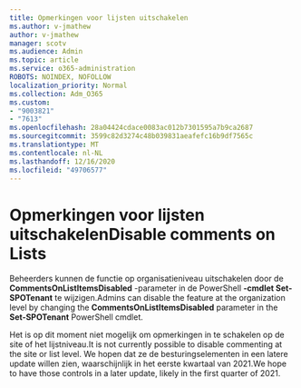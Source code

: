 ```yaml
---
title: Opmerkingen voor lijsten uitschakelen
ms.author: v-jmathew
author: v-jmathew
manager: scotv
ms.audience: Admin
ms.topic: article
ms.service: o365-administration
ROBOTS: NOINDEX, NOFOLLOW
localization_priority: Normal
ms.collection: Adm_O365
ms.custom:
- "9003821"
- "7613"
ms.openlocfilehash: 28a04424cdace0083ac012b7301595a7b9ca2687
ms.sourcegitcommit: 3599c82d3274c48b039831aeafefc16b9df7565c
ms.translationtype: MT
ms.contentlocale: nl-NL
ms.lasthandoff: 12/16/2020
ms.locfileid: "49706577"
---
```

# <a name="disable-comments-on-lists"></a><span data-ttu-id="86afa-102">Opmerkingen voor lijsten uitschakelen</span><span class="sxs-lookup"><span data-stu-id="86afa-102">Disable comments on Lists</span></span>

<span data-ttu-id="86afa-103">Beheerders kunnen de functie op organisatieniveau uitschakelen door de **CommentsOnListItemsDisabled** -parameter in de PowerShell **-cmdlet Set-SPOTenant** te wijzigen.</span><span class="sxs-lookup"><span data-stu-id="86afa-103">Admins can disable the feature at the organization level by changing the **CommentsOnListItemsDisabled** parameter in the **Set-SPOTenant** PowerShell cmdlet.</span></span>

<span data-ttu-id="86afa-104">Het is op dit moment niet mogelijk om opmerkingen in te schakelen op de site of het lijstniveau.</span><span class="sxs-lookup"><span data-stu-id="86afa-104">It is not currently possible to disable commenting at the site or list level.</span></span> <span data-ttu-id="86afa-105">We hopen dat ze de besturingselementen in een latere update willen zien, waarschijnlijk in het eerste kwartaal van 2021.</span><span class="sxs-lookup"><span data-stu-id="86afa-105">We hope to have those controls in a later update, likely in the first quarter of 2021.</span></span>
